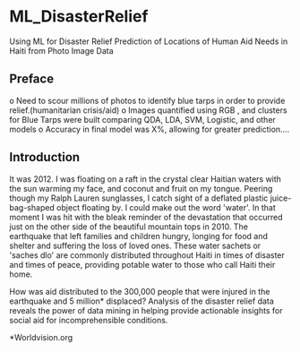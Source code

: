 # ML_DisasterRelief
Using ML for Disaster Relief Prediction of Locations of Human Aid Needs in Haiti from Photo Image Data 

## Preface

o	Need to scour millions of photos to identify blue tarps in order to provide relief.(humanitarian crisis/aid)
o	Images quantified using RGB , and clusters for Blue Tarps were built comparing QDA, LDA, SVM, Logistic, and other models
o	Accuracy in final model was X%, allowing for greater prediction….


## Introduction
It was 2012. I was floating on a raft in the crystal clear Haitian waters with the sun warming my face, and coconut and fruit on my tongue. Peering though my Ralph Lauren sunglasses, I catch sight of a deflated plastic juice-bag-shaped object floating by. I could make out the word 'water'. In that moment I was hit with the bleak reminder of the devastation that occurred just on the other side of the beautiful mountain tops in 2010. The earthquake that left families and children hungry, longing for food and shelter and suffering the loss of loved ones. These water sachets or 'saches dlo' are commonly distributed throughout Haiti in times of disaster and times of peace, providing potable water to those who call Haiti their home.

How was aid distributed to the 300,000 people that were injured in the earthquake and 5 million* displaced?  Analysis of the disaster relief data reveals the power of data mining in helping provide actionable insights for social aid for incomprehensible conditions.

*Worldvision.org
